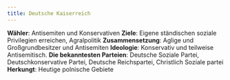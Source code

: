 ```yaml
---
title: Deutsche Kaiserreich
---
```



**Wähler**: Antisemiten und Konservativen 
**Ziele**: Eigene ständischen soziale Privilegien erreichen, Agralpolitik 
**Zusammensetzung**: Aglige und Großgrundbesitzer und Antisemiten
**Ideologie**: Konservativ und teilweise Antisemitisch.
**Die bekanntesten Parteien**: Deutsche Soziale Partei, Deutschkonservative Partei, Deutsche Reichspartei, Christlich Soziale partei
**Herkungt**: Heutige polnische Gebiete